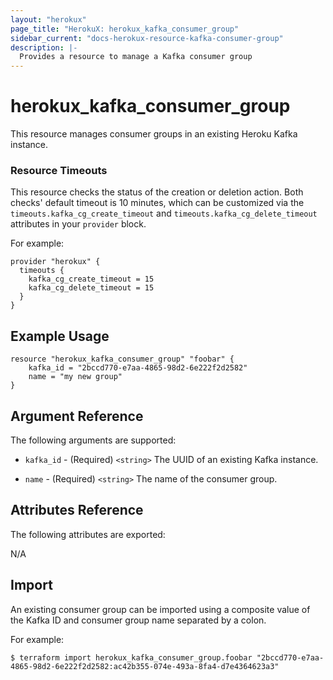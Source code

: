 ```yaml
---
layout: "herokux"
page_title: "HerokuX: herokux_kafka_consumer_group"
sidebar_current: "docs-herokux-resource-kafka-consumer-group"
description: |-
  Provides a resource to manage a Kafka consumer group
---
```


# herokux\_kafka\_consumer\_group

This resource manages consumer groups in an existing Heroku Kafka instance.

### Resource Timeouts
This resource checks the status of the creation or deletion action.
Both checks' default timeout is 10 minutes, which can be customized via the
`timeouts.kafka_cg_create_timeout` and `timeouts.kafka_cg_delete_timeout` attributes in your `provider` block.

For example:

```hcl-terraform
provider "herokux" {
  timeouts {
    kafka_cg_create_timeout = 15
    kafka_cg_delete_timeout = 15
  }
}
```

## Example Usage

```hcl-terraform
resource "herokux_kafka_consumer_group" "foobar" {
	kafka_id = "2bccd770-e7aa-4865-98d2-6e222f2d2582"
	name = "my new group"
}
```

## Argument Reference

The following arguments are supported:

* `kafka_id` - (Required) `<string>` The UUID of an existing Kafka instance.

* `name` - (Required) `<string>` The name of the consumer group.

## Attributes Reference

The following attributes are exported:

N/A

## Import

An existing consumer group can be imported using a composite value of the Kafka ID and consumer group name
separated by a colon.

For example:

```shell script
$ terraform import herokux_kafka_consumer_group.foobar "2bccd770-e7aa-4865-98d2-6e222f2d2582:ac42b355-074e-493a-8fa4-d7e4364623a3"
```